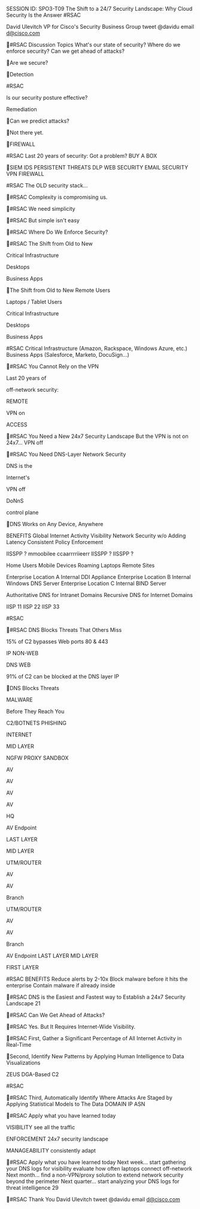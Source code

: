 SESSION ID: SPO3-T09
The Shift to a 24/7 Security Landscape: Why Cloud Security Is the Answer
#RSAC

David Ulevitch
VP for Cisco's Security Business Group tweet @davidu email d@cisco.com

#RSAC
Discussion Topics
What's our state of security? Where do we enforce security? Can we get ahead of attacks?

Are we secure?

Detection

#RSAC

Is our security posture effective?

Remediation

Can we predict attacks?

Not there yet.

FIREWALL

#RSAC
Last 20 years of security:
Got a problem?
BUY A BOX

SIEM IDS PERSISTENT THREATS DLP WEB SECURITY EMAIL SECURITY VPN FIREWALL

#RSAC
The OLD security stack...

#RSAC
Complexity is compromising us.

#RSAC
We need simplicity

#RSAC
But simple isn't easy

#RSAC
Where Do We Enforce Security?

#RSAC
The Shift from Old to New

Critical Infrastructure

Desktops

Business Apps

The Shift from Old to New
Remote Users

Laptops / Tablet Users

Critical Infrastructure

Desktops

Business Apps

#RSAC
Critical Infrastructure (Amazon, Rackspace, Windows Azure, etc.)
Business Apps (Salesforce, Marketo, DocuSign...)

#RSAC
You Cannot Rely on the VPN

Last 20 years of

off-network security:

REMOTE

VPN on

ACCESS

#RSAC
You Need a New 24x7 Security Landscape
But the VPN is not on 24x7...
VPN off

#RSAC
You Need DNS-Layer Network Security

DNS is the

Internet's

VPN off

DoNnS

control plane

DNS Works on Any Device, Anywhere

BENEFITS
Global Internet Activity Visibility
Network Security w/o Adding Latency
Consistent Policy Enforcement

IISSPP ? mmoobilee ccaarrrriieerr
IISSPP ? IISSPP ?

Home Users Mobile Devices
Roaming Laptops
Remote Sites

Enterprise Location A
Internal DDI Appliance
Enterprise Location B
Internal Windows DNS Server
Enterprise Location C
Internal BIND Server

Authoritative DNS for Intranet Domains
Recursive DNS for Internet Domains

IISP 11 IISP 22
IISP 33

#RSAC

#RSAC
DNS Blocks Threats That Others Miss

15%
of C2 bypasses Web ports 80 & 443

IP NON-WEB

DNS WEB

91%
of C2 can be blocked at the DNS layer
IP

DNS Blocks Threats

MALWARE

Before They Reach You

C2/BOTNETS PHISHING

INTERNET

MID LAYER

NGFW PROXY SANDBOX

AV

AV

AV

AV

HQ

AV Endpoint

LAST LAYER

MID LAYER

UTM/ROUTER

AV

AV

Branch

UTM/ROUTER

AV

AV

Branch

AV Endpoint
LAST LAYER
MID LAYER

FIRST LAYER

#RSAC
BENEFITS
Reduce alerts by 2-10x Block malware before it hits the enterprise Contain malware if already inside

#RSAC
DNS is the Easiest and Fastest way to Establish a 24x7 Security Landscape
21

#RSAC
Can We Get Ahead of Attacks?

#RSAC
Yes. But It Requires Internet-Wide Visibility.

#RSAC
First, Gather a Significant Percentage of All Internet Activity in Real-Time

Second, Identify New Patterns by Applying Human Intelligence to Data Visualizations

ZEUS
DGA-Based C2

#RSAC

#RSAC
Third, Automatically Identify Where Attacks Are Staged by Applying Statistical Models to The Data
DOMAIN IP
ASN

#RSAC
Apply what you have learned today

VISIBILITY
see all the traffic

ENFORCEMENT
24x7 security landscape

MANAGEABILITY
consistently adapt

#RSAC
Apply what you have learned today
Next week...
start gathering your DNS logs for visibility evaluate how often laptops connect off-network
Next month...
find a non-VPN/proxy solution to extend network security beyond the perimeter
Next quarter...
start analyzing your DNS logs for threat intelligence
29

#RSAC
Thank You
David Ulevitch tweet @davidu email d@cisco.com

